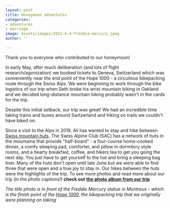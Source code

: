 ```yaml
---
layout: post
title: Honeymoon adventures
categories:
- adventures
- marriage
image: assets/images/2022-6-4-freddie-mercury.jpeg
author: ''

---
```

Thank you to everyone who contributed to our honeymoon! 

In early May, after much deliberation (and lots of flight research/agonization) we booked tickets to Geneva, Switzerland which was conveniently near the end point of the Hope 1000 - a circuitous bikepacking route through the Swiss Alps. We were beginning to work through the bike logistics of our trip when Seth broke his wrist mountain biking in Oakland and we decided long-distance mountain biking probably wasn't in the cards for the trip. 

Despite this initial setback, our trip was great! We had an incredible time taking trains and buses around Switzerland and hiking on trails we couldn't have biked on.

Since a visit to the Alps in 2019, Ali has wanted to stay and hike between [Swiss mountain huts](https://www.myswitzerland.com/en-ch/experiences/summer-autumn/hiking/alpine-passes-trail/sac-huetten/). The Swiss Alpine Club (SAC) has a network of huts in the mountains that provide "half-board" - a four-course home-cooked dinner, a comfy sleeping pad, comforter, and pillow in dormitory style rooms, and a hearty breakfast, coffee, and hikers tea to get you going the next day. You just have to get yourself to the hut and bring a sleeping bag liner. Many of the huts don't open until late June but we were able to find three that were open and a true joy to stay in. Our hikes between the huts were the highlights of the trip. To see more photos and read more about our trip (in the photo captions!) **check out** [**the photo album from our trip**](https://photos.app.goo.gl/2515vJSTwsexBeaa8)

_The title photo is in front of the Freddie Mercury statue in Montreux - which is the finish point of the_ [_Hope 1000_](https://bikepacking.com/routes/hope-1000/)_, the bikepacking trip that we originally were planning on taking_